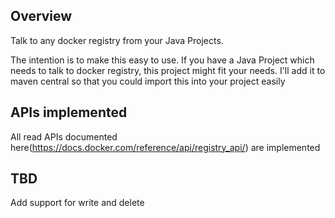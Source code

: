
## Overview

Talk to any docker registry from your Java Projects. 

The intention is to make this easy to use. If you have a Java Project which needs to talk to docker registry, this project might fit your needs. I'll add it to maven central so that you could import this into your project easily

## APIs implemented

All read APIs documented here(https://docs.docker.com/reference/api/registry_api/) are implemented

## TBD

Add support for write and delete
